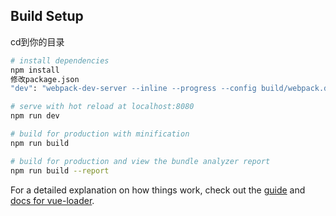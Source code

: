 

## Build Setup
cd到你的目录

``` bash
# install dependencies
npm install
修改package.json
"dev": "webpack-dev-server --inline --progress --config build/webpack.dev.conf.js --host 192.168.0.102 ",#此ip为你本的IP

# serve with hot reload at localhost:8080
npm run dev

# build for production with minification
npm run build

# build for production and view the bundle analyzer report
npm run build --report
```

For a detailed explanation on how things work, check out the [guide](http://vuejs-templates.github.io/webpack/) and [docs for vue-loader](http://vuejs.github.io/vue-loader).


